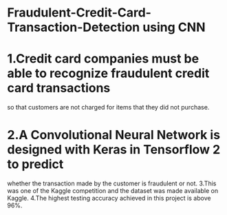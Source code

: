 # Fraudulent-Credit-Card-Transaction-Detection using CNN
# 1.Credit card companies must be able to recognize fraudulent credit card transactions
so that customers are not charged for items that they did not purchase.
# 2.A Convolutional Neural Network is designed with Keras in Tensorflow 2 to predict
whether the transaction made by the customer is fraudulent or not.
3.This was one of the Kaggle competition and the dataset was made available on Kaggle.
4.The highest testing accuracy achieved in this project is above 96%.
